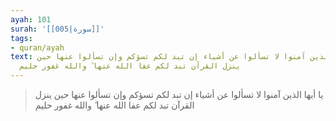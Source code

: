```yaml
---
ayah: 101
surah: '[[005|سورة]]'
tags:
- quran/ayah
text: يا أيها الذين آمنوا لا تسألوا عن أشياء إن تبد لكم تسؤكم وإن تسألوا عنها حين
  ينزل القرآن تبد لكم عفا الله عنها ۗ والله غفور حليم
---
```

> يا أيها الذين آمنوا لا تسألوا عن أشياء إن تبد لكم تسؤكم وإن تسألوا عنها حين ينزل القرآن تبد لكم عفا الله عنها ۗ والله غفور حليم
